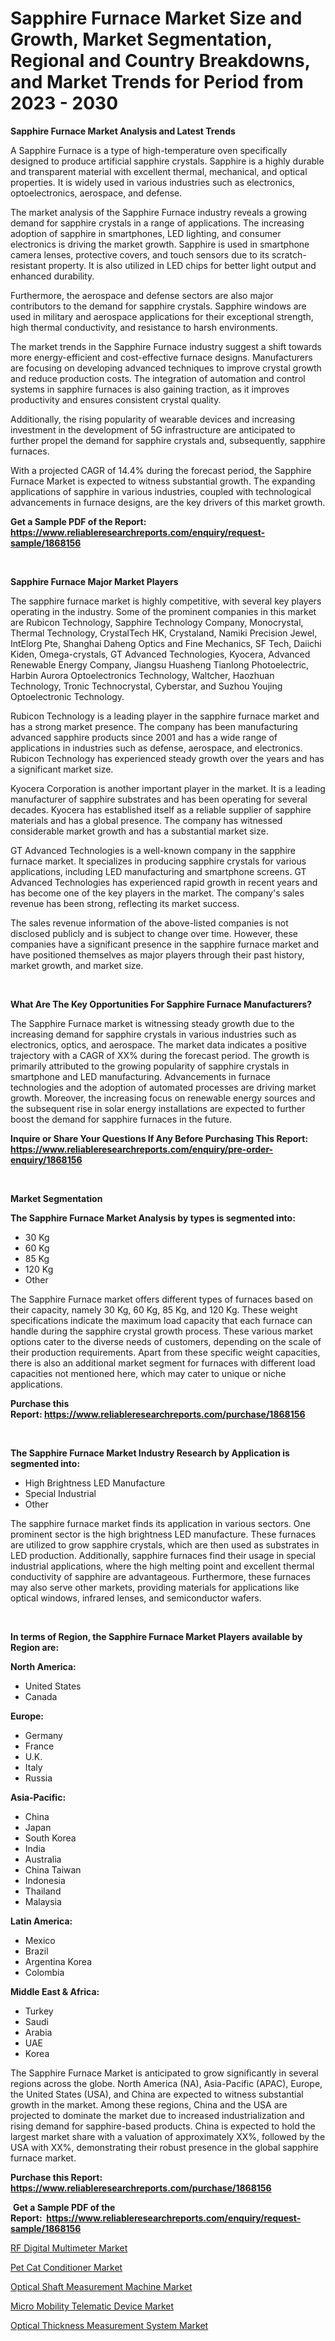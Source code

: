 <p><h1>Sapphire Furnace Market Size and Growth, Market Segmentation, Regional and Country Breakdowns, and Market Trends for Period from 2023 -  2030</h1></p><p><strong>Sapphire Furnace Market Analysis and Latest Trends</strong></p>
<p><p>A Sapphire Furnace is a type of high-temperature oven specifically designed to produce artificial sapphire crystals. Sapphire is a highly durable and transparent material with excellent thermal, mechanical, and optical properties. It is widely used in various industries such as electronics, optoelectronics, aerospace, and defense.</p><p>The market analysis of the Sapphire Furnace industry reveals a growing demand for sapphire crystals in a range of applications. The increasing adoption of sapphire in smartphones, LED lighting, and consumer electronics is driving the market growth. Sapphire is used in smartphone camera lenses, protective covers, and touch sensors due to its scratch-resistant property. It is also utilized in LED chips for better light output and enhanced durability.</p><p>Furthermore, the aerospace and defense sectors are also major contributors to the demand for sapphire crystals. Sapphire windows are used in military and aerospace applications for their exceptional strength, high thermal conductivity, and resistance to harsh environments.</p><p>The market trends in the Sapphire Furnace industry suggest a shift towards more energy-efficient and cost-effective furnace designs. Manufacturers are focusing on developing advanced techniques to improve crystal growth and reduce production costs. The integration of automation and control systems in sapphire furnaces is also gaining traction, as it improves productivity and ensures consistent crystal quality.</p><p>Additionally, the rising popularity of wearable devices and increasing investment in the development of 5G infrastructure are anticipated to further propel the demand for sapphire crystals and, subsequently, sapphire furnaces.</p><p>With a projected CAGR of 14.4% during the forecast period, the Sapphire Furnace Market is expected to witness substantial growth. The expanding applications of sapphire in various industries, coupled with technological advancements in furnace designs, are the key drivers of this market growth.</p></p>
<p><strong>Get a Sample PDF of the Report:&nbsp; <a href="https://www.reliableresearchreports.com/enquiry/request-sample/1868156">https://www.reliableresearchreports.com/enquiry/request-sample/1868156</a></strong></p>
<p>&nbsp;</p>
<p><strong>Sapphire Furnace Major Market Players</strong></p>
<p><p>The sapphire furnace market is highly competitive, with several key players operating in the industry. Some of the prominent companies in this market are Rubicon Technology, Sapphire Technology Company, Monocrystal, Thermal Technology, CrystalTech HK, Crystaland, Namiki Precision Jewel, IntElorg Pte, Shanghai Daheng Optics and Fine Mechanics, SF Tech, Daiichi Kiden, Omega-crystals, GT Advanced Technologies, Kyocera, Advanced Renewable Energy Company, Jiangsu Huasheng Tianlong Photoelectric, Harbin Aurora Optoelectronics Technology, Waltcher, Haozhuan Technology, Tronic Technocrystal, Cyberstar, and Suzhou Youjing Optoelectronic Technology.</p><p>Rubicon Technology is a leading player in the sapphire furnace market and has a strong market presence. The company has been manufacturing advanced sapphire products since 2001 and has a wide range of applications in industries such as defense, aerospace, and electronics. Rubicon Technology has experienced steady growth over the years and has a significant market size.</p><p>Kyocera Corporation is another important player in the market. It is a leading manufacturer of sapphire substrates and has been operating for several decades. Kyocera has established itself as a reliable supplier of sapphire materials and has a global presence. The company has witnessed considerable market growth and has a substantial market size.</p><p>GT Advanced Technologies is a well-known company in the sapphire furnace market. It specializes in producing sapphire crystals for various applications, including LED manufacturing and smartphone screens. GT Advanced Technologies has experienced rapid growth in recent years and has become one of the key players in the market. The company's sales revenue has been strong, reflecting its market success.</p><p>The sales revenue information of the above-listed companies is not disclosed publicly and is subject to change over time. However, these companies have a significant presence in the sapphire furnace market and have positioned themselves as major players through their past history, market growth, and market size.</p></p>
<p>&nbsp;</p>
<p><strong>What Are The Key Opportunities For Sapphire Furnace Manufacturers?</strong></p>
<p><p>The Sapphire Furnace market is witnessing steady growth due to the increasing demand for sapphire crystals in various industries such as electronics, optics, and aerospace. The market data indicates a positive trajectory with a CAGR of XX% during the forecast period. The growth is primarily attributed to the growing popularity of sapphire crystals in smartphone and LED manufacturing. Advancements in furnace technologies and the adoption of automated processes are driving market growth. Moreover, the increasing focus on renewable energy sources and the subsequent rise in solar energy installations are expected to further boost the demand for sapphire furnaces in the future.</p></p>
<p><strong>Inquire or Share Your Questions If Any Before Purchasing This Report: <a href="https://www.reliableresearchreports.com/enquiry/pre-order-enquiry/1868156">https://www.reliableresearchreports.com/enquiry/pre-order-enquiry/1868156</a></strong></p>
<p>&nbsp;</p>
<p><strong>Market Segmentation</strong></p>
<p><strong>The Sapphire Furnace Market Analysis by types is segmented into:</strong></p>
<p><ul><li>30 Kg</li><li>60 Kg</li><li>85 Kg</li><li>120 Kg</li><li>Other</li></ul></p>
<p><p>The Sapphire Furnace market offers different types of furnaces based on their capacity, namely 30 Kg, 60 Kg, 85 Kg, and 120 Kg. These weight specifications indicate the maximum load capacity that each furnace can handle during the sapphire crystal growth process. These various market options cater to the diverse needs of customers, depending on the scale of their production requirements. Apart from these specific weight capacities, there is also an additional market segment for furnaces with different load capacities not mentioned here, which may cater to unique or niche applications.</p></p>
<p><strong>Purchase this Report:&nbsp;<a href="https://www.reliableresearchreports.com/purchase/1868156">https://www.reliableresearchreports.com/purchase/1868156</a></strong></p>
<p>&nbsp;</p>
<p><strong>The Sapphire Furnace Market Industry Research by Application is segmented into:</strong></p>
<p><ul><li>High Brightness LED Manufacture</li><li>Special Industrial</li><li>Other</li></ul></p>
<p><p>The sapphire furnace market finds its application in various sectors. One prominent sector is the high brightness LED manufacture. These furnaces are utilized to grow sapphire crystals, which are then used as substrates in LED production. Additionally, sapphire furnaces find their usage in special industrial applications, where the high melting point and excellent thermal conductivity of sapphire are advantageous. Furthermore, these furnaces may also serve other markets, providing materials for applications like optical windows, infrared lenses, and semiconductor wafers.</p></p>
<p>&nbsp;</p>
<p><strong>In terms of Region, the Sapphire Furnace Market Players available by Region are:</strong></p>
<p>
    <p> <strong> North America: </strong>
        <ul>
            <li>United States</li>
            <li>Canada</li>
        </ul>
        </p> 
    <p> <strong> Europe: </strong>
        <ul>
            <li>Germany</li>
            <li>France</li>
            <li>U.K.</li>
            <li>Italy</li>
            <li>Russia</li>
        </ul>
        </p> 
    <p> <strong> Asia-Pacific: </strong>
        <ul>
            <li>China</li>
            <li>Japan</li>
            <li>South Korea</li>
            <li>India</li>
            <li>Australia</li>
            <li>China Taiwan</li>
            <li>Indonesia</li>
            <li>Thailand</li>
            <li>Malaysia</li>
        </ul>
        </p> 
    <p> <strong> Latin America: </strong>
        <ul>
            <li>Mexico</li>
            <li>Brazil</li>
            <li>Argentina Korea</li>
            <li>Colombia</li>
        </ul>
        </p> 
    <p> <strong> Middle East & Africa: </strong>
        <ul>
            <li>Turkey</li>
            <li>Saudi</li>
            <li>Arabia</li>
            <li>UAE</li>
            <li>Korea</li>
        </ul>
    </p>
    </p>
<p><p>The Sapphire Furnace Market is anticipated to grow significantly in several regions across the globe. North America (NA), Asia-Pacific (APAC), Europe, the United States (USA), and China are expected to witness substantial growth in the market. Among these regions, China and the USA are projected to dominate the market due to increased industrialization and rising demand for sapphire-based products. China is expected to hold the largest market share with a valuation of approximately XX%, followed by the USA with XX%, demonstrating their robust presence in the global sapphire furnace market.</p></p>
<p><strong>Purchase this Report: <a href="https://www.reliableresearchreports.com/purchase/1868156">https://www.reliableresearchreports.com/purchase/1868156</a></strong></p>
<p>&nbsp;<strong>Get a Sample PDF of the Report:&nbsp;&nbsp;<a href="https://www.reliableresearchreports.com/enquiry/request-sample/1868156">https://www.reliableresearchreports.com/enquiry/request-sample/1868156</a></strong></p>
<p><strong></strong></p>
<p><p><a href="https://medium.com/@randallbode/rf-digital-multimeter-market-research-report-its-history-and-forecast-2023-to-2030-103523220718">RF Digital Multimeter Market</a></p><p><a href="https://medium.com/@shaniekunze/pet-cat-conditioner-market-furnishes-information-on-market-share-market-trends-and-market-growth-63b91ebcb388">Pet Cat Conditioner Market</a></p><p><a href="https://medium.com/@royalmiller09/optical-shaft-measurement-machine-market-competitive-analysis-market-trends-and-forecast-to-2030-60357a737efd">Optical Shaft Measurement Machine Market</a></p><p><a href="https://medium.com/@laneygibson1991/micro-mobility-telematic-device-market-competitive-analysis-market-trends-and-forecast-to-2030-365350834311">Micro Mobility Telematic Device Market</a></p><p><a href="https://medium.com/@loyceharber/optical-thickness-measurement-system-market-size-and-market-trends-complete-industry-overview-2b2762b534fc">Optical Thickness Measurement System Market</a></p></p>